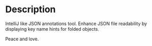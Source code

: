# Description
IntelliJ like JSON annotations tool. Enhance JSON file readability by displaying key name hints for folded objects.

Peace and love.